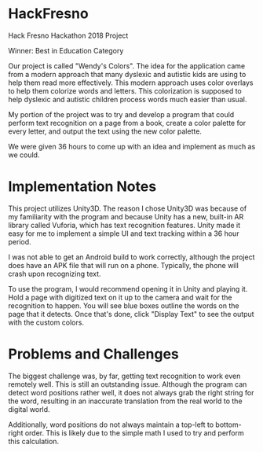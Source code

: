 # HackFresno
Hack Fresno Hackathon 2018 Project

Winner: Best in Education Category

Our project is called "Wendy's Colors". The idea for the application came from a modern approach that many dyslexic and autistic kids are using to help them read more effectively. This modern approach uses color overlays to help them colorize words and letters. This colorization is supposed to help dyslexic and autistic children process words much easier than usual.

My portion of the project was to try and develop a program that could perform text recognition on a page from a book, create a color palette for every letter, and output the text using the new color palette.

We were given 36 hours to come up with an idea and implement as much as we could.

# Implementation Notes
This project utilizes Unity3D. The reason I chose Unity3D was because of my familiarity with the program and because Unity has a new, built-in AR library called Vuforia, which has text recognition features. Unity made it easy for me to implement a simple UI and text tracking within a 36 hour period.

I was not able to get an Android build to work correctly, although the project does have an APK file that will run on a phone. Typically, the phone will crash upon recognizing text.

To use the program, I would recommend opening it in Unity and playing it. Hold a page with digitized text on it up to the camera and wait for the recognition to happen. You will see blue boxes outline the words on the page that it detects. Once that's done, click "Display Text" to see the output with the custom colors.

# Problems and Challenges
The biggest challenge was, by far, getting text recognition to work even remotely well. This is still an outstanding issue. Although the program can detect word positions rather well, it does not always grab the right string for the word, resulting in an inaccurate translation from the real world to the digital world.

Additionally, word positions do not always maintain a top-left to bottom-right order. This is likely due to the simple math I used to try and perform this calculation.